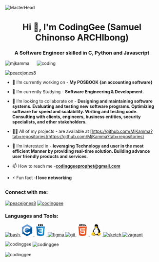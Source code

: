 

![MasterHead](https://cdn.videoplasty.com/animation/chill-coding-programming-lo-fi-animation-stock-animation-21874-1280x720.jpg?1607096344)
<h1 align="center">Hi 👋, I'm CodingGee (Samuel Chinonso ARCHIbong)</h1>
<h3 align="center">A Software Engineer skilled in C, Python and Javascript</h3>
<img align="right" alt="coding" width="400" src="https://media.giphy.com/media/137EaR4vAOCn1S/giphy.gif">

<p align="left"> <img src="https://komarev.com/ghpvc/?username=mjkamma&label=Profile%20views&color=0e75b6&style=flat" alt="mjkamma" /> </p>

<p align="left"> <a href="https://twitter.com/peacejones8" target="blank"><img src="https://img.shields.io/twitter/follow/peacejones8?logo=twitter&style=for-the-badge" alt="peacejones8" /></a> </p>

- 🔭 I’m currently working on - **My POSBOOK {an accounting software}**

- 🌱 I’m currently Studying - **Software Engineering & Development.**

- 👯 I’m looking to collaborate on - **Designing and maintaining software systems. Evaluating and testing new software programs. Optimizing software for speed and scalability. Writing and testing code. Consulting with clients, engineers, business entities, security specialists, and other stakeholders.**

- 👨‍💻 All of my projects - are available at [https://github.com/MjKamma?tab=repositories](https://github.com/MjKamma?tab=repositories)

- 💬 I’m interested in - **leveraging Technology and user in the most efficient Manner by providing real-time solution. Building advance user friendly products and services.**

- 📫 How to reach me -**codinggeeprophet@gmail.com**

- ⚡ Fun fact -**I love networking**

<h3 align="left">Connect with me:</h3>
<p align="left">
<a href="https://twitter.com/geecoding" target="blank"><img align="center" src="https://raw.githubusercontent.com/rahuldkjain/github-profile-readme-generator/master/src/images/icons/Social/twitter.svg" alt="peacejones8" height="30" width="40" /></a>
<a href="https://www.linkedin.com/in/archibong-samuel-92486510b/" target="blank"><img align="center" src="https://raw.githubusercontent.com/rahuldkjain/github-profile-readme-generator/master/src/images/icons/Social/linked-in-alt.svg" alt="codinggee" height="30" width="40" /></a>
</p>

<h3 align="left">Languages and Tools:</h3>
<p align="left"> <a href="https://www.gnu.org/software/bash/" target="_blank" rel="noreferrer"> <img src="https://www.vectorlogo.zone/logos/gnu_bash/gnu_bash-icon.svg" alt="bash" width="40" height="40"/> </a> <a href="https://www.cprogramming.com/" target="_blank" rel="noreferrer"> <img src="https://raw.githubusercontent.com/devicons/devicon/master/icons/c/c-original.svg" alt="c" width="40" height="40"/> </a> <a href="https://www.w3schools.com/css/" target="_blank" rel="noreferrer"> <img src="https://raw.githubusercontent.com/devicons/devicon/master/icons/css3/css3-original-wordmark.svg" alt="css3" width="40" height="40"/> </a> <a href="https://www.figma.com/" target="_blank" rel="noreferrer"> <img src="https://www.vectorlogo.zone/logos/figma/figma-icon.svg" alt="figma" width="40" height="40"/> </a> <a href="https://git-scm.com/" target="_blank" rel="noreferrer"> <img src="https://www.vectorlogo.zone/logos/git-scm/git-scm-icon.svg" alt="git" width="40" height="40"/> </a> <a href="https://www.w3.org/html/" target="_blank" rel="noreferrer"> <img src="https://raw.githubusercontent.com/devicons/devicon/master/icons/html5/html5-original-wordmark.svg" alt="html5" width="40" height="40"/> </a> <a href="https://www.linux.org/" target="_blank" rel="noreferrer"> <img src="https://raw.githubusercontent.com/devicons/devicon/master/icons/linux/linux-original.svg" alt="linux" width="40" height="40"/> </a> <a href="https://www.sketch.com/" target="_blank" rel="noreferrer"> <img src="https://www.vectorlogo.zone/logos/sketchapp/sketchapp-icon.svg" alt="sketch" width="40" height="40"/> </a> <a href="https://www.vagrantup.com/" target="_blank" rel="noreferrer"> <img src="https://www.vectorlogo.zone/logos/vagrantup/vagrantup-icon.svg" alt="vagrant" width="40" height="40"/> </a> </p>

<p><img align="left" src="https://github-readme-stats.vercel.app/api/top-langs?username=mjkamma&show_icons=true&locale=en&layout=compact" alt="codinggee" /></p>

<p>&nbsp;<img align="center" src="https://github-readme-stats.vercel.app/api?username=mjkamma&show_icons=true&locale=en" alt="codinggee" /></p>

<p><img align="center" src="https://github-readme-streak-stats.herokuapp.com/?user=mjkamma&" alt="codinggee" /></p>
